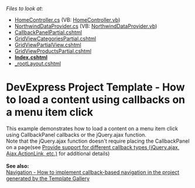 <!-- default file list -->
*Files to look at*:

* [HomeController.cs](./CS/MenuExample/Controllers/HomeController.cs) (VB: [HomeController.vb](./VB/MenuExample/Controllers/HomeController.vb))
* [NorthwindDataProvider.cs](./CS/MenuExample/Models/NorthwindDataProvider.cs) (VB: [NorthwindDataProvider.vb](./VB/MenuExample/Models/NorthwindDataProvider.vb))
* [CallbackPanelPartial.cshtml](./CS/MenuExample/Views/Home/CallbackPanelPartial.cshtml)
* [GridViewCategoriesPartial.cshtml](./CS/MenuExample/Views/Home/GridViewCategoriesPartial.cshtml)
* [GridViewPartialView.cshtml](./CS/MenuExample/Views/Home/GridViewPartialView.cshtml)
* [GridViewProductsPartial.cshtml](./CS/MenuExample/Views/Home/GridViewProductsPartial.cshtml)
* **[Index.cshtml](./CS/MenuExample/Views/Home/Index.cshtml)**
* [_rootLayout.cshtml](./CS/MenuExample/Views/Shared/_rootLayout.cshtml)
<!-- default file list end -->
# DevExpress Project Template - How to load a content using callbacks on a menu item click


<p>This example demonstrates how to load a content on a menu item click using CallbackPanel callbacks or the jQuery.ajax function.<br> Note that the jQuery.ajax function doesn't require placing the CallbackPanel on a page(see <a href="https://www.devexpress.com/Support/Center/p/S37603">Provide support for different callback types (jQuery.ajax, Ajax.ActionLink, etc.)</a> for additional details) <br><br><strong>See also: </strong><br><a href="https://www.devexpress.com/Support/Center/p/T357692">Navigation - How to implement callback-based navigation in the project generated by the Template Gallery</a></p>

<br/>


